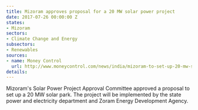 ```yaml
---
title: Mizoram approves proposal for a 20 MW solar power project
date: 2017-07-26 00:00:00 Z
states:
- Mizoram
sectors:
- Climate Change and Energy
subsectors:
- Renewables
sources:
- name: Money Control
  url: http://www.moneycontrol.com/news/india/mizoram-to-set-up-20-mw-solar-park-2327879.html
details: 
---
```


Mizoram's Solar Power Project Approval Committee approved a proposal to set up a 20 MW solar park. The project will be implemented by the state power and electricity department and Zoram Energy Development Agency. 
